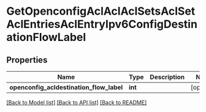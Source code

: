 # GetOpenconfigAclAclAclSetsAclSetAclEntriesAclEntryIpv6ConfigDestinationFlowLabel

## Properties
Name | Type | Description | Notes
------------ | ------------- | ------------- | -------------
**openconfig_acldestination_flow_label** | **int** |  | [optional] 

[[Back to Model list]](../README.md#documentation-for-models) [[Back to API list]](../README.md#documentation-for-api-endpoints) [[Back to README]](../README.md)


